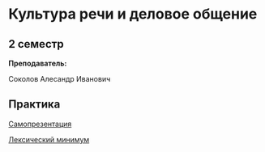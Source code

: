 # Культура речи и деловое общение 

## 2 семестр

**Преподаватель:**

Соколов Алесандр Иванович

## Практика

[Самопрезентация](https://github.com/DMN902/SpbGTI/blob/main/File/CultureOfSpeech/samoprezentatsia.pdf)

[Лексический минимум](https://github.com/DMN902/SpbGTI/blob/main/File/CultureOfSpeech/lexicheskii_774_minimum.pdf)

